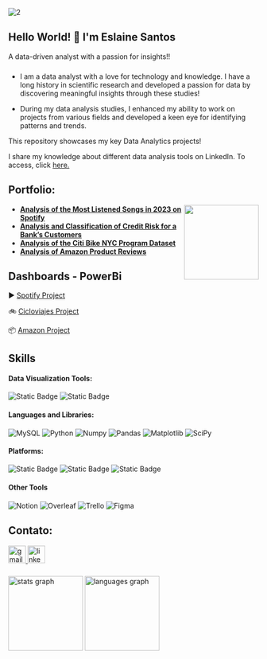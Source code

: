 ![2](https://github.com/user-attachments/assets/92bbe8c3-8199-45b8-9735-b215b1834a84)
<h2 align="left">Hello World! 👋 I'm Eslaine Santos</h2>

A data-driven analyst with a passion for insights!!

###

* I am a data analyst with a love for technology and knowledge. I have a long history in scientific research and developed a passion for data by discovering meaningful insights through these studies!

* During my data analysis studies, I enhanced my ability to work on projects from various fields and developed a keen eye for identifying patterns and trends.

This repository showcases my key Data Analytics projects!

I share my knowledge about different data analysis tools on LinkedIn. To access, click [here.](https://www.linkedin.com/in/eslaine-santos-e-santos-46159a28/)

 
## Portfolio:

<img align="right" height="150" src="https://github.com/annesantos1990/annesantos1990/assets/166059836/2dd20abe-09b1-411e-9dbe-2d15dfab18ba"  />

* [**Analysis of the Most Listened Songs in 2023 on Spotify**](https://github.com/annesantos1990/spotify_project.git)
* [**Analysis and Classification of Credit Risk for a Bank’s Customers**](https://github.com/annesantos1990/relative_risk_project)
* [**Analysis of the Citi Bike NYC Program Dataset**](https://github.com/annesantos1990/cicloviajes_project/)
* [**Analysis of Amazon Product Reviews**](https://github.com/annesantos1990/amazon_project)

## Dashboards - PowerBi
▶️ [Spotify Project](https://app.powerbi.com/view?r=eyJrIjoiZDIwZGM4NjktZmFhYi00ZmJlLTlhOTYtNTJkMjI0M2ZkYTkyIiwidCI6ImUwZjY3ODE5LTJmNmYtNDg0Mi1hZjVlLTA5ZjI4Y2U4N2U0NyJ9)

🚲 [Cicloviajes Project](https://app.powerbi.com/view?r=eyJrIjoiYjMyMWJhNWMtMmEwNy00MWQyLWE0MGYtMzQxOTZmN2JjYzI4IiwidCI6ImUwZjY3ODE5LTJmNmYtNDg0Mi1hZjVlLTA5ZjI4Y2U4N2U0NyJ9&pageName=97bb87652afe04456c88) 

📦 [Amazon Project](https://app.powerbi.com/view?r=eyJrIjoiMTRjYTA1ZGMtNDMxMS00MmU0LWEzYjEtYzhmODYzYmRlYWMyIiwidCI6ImUwZjY3ODE5LTJmNmYtNDg0Mi1hZjVlLTA5ZjI4Y2U4N2U0NyJ9&pageName=6310dbc2a0723055404b)

## Skills
#### Data Visualization Tools:

<div align="left">

  ![Static Badge](https://img.shields.io/badge/power%20bi%20-%20power%20bi?style=for-the-badge&logo=power%20bi&color=%23DC8300)
  ![Static Badge](https://img.shields.io/badge/Looker%20Studio%20-%20Looker%20Studio?style=for-the-badge&logo=Looker&logoColor=white&color=%234285F4)



#### Languages and Libraries: 
  <img align="center" alt="MySQL" src="https://img.shields.io/badge/MySQL-00000F?style=for-the-badge&logo=mysql&logoColor=white" />
  <img align="center" alt="Python" src="https://img.shields.io/badge/Python-3776AB?style=for-the-badge&logo=python&logoColor=white" />
  <img align="center" alt="Numpy" src="https://img.shields.io/badge/numpy-%23013243.svg?style=for-the-badge&logo=numpy&logoColor=white" />
  <img align="center" alt="Pandas" src="https://img.shields.io/badge/pandas-%23150458.svg?style=for-the-badge&logo=pandas&logoColor=white" />
  <img align="center" alt="Matplotlib" src="https://img.shields.io/badge/Matplotlib-%23ffffff.svg?style=for-the-badge&logo=Matplotlib&logoColor=black" />
  <img align="center" alt="SciPy" src="https://img.shields.io/badge/SciPy-%230C55A5.svg?style=for-the-badge&logo=scipy&logoColor=%white" />
 

#### Platforms:

![Static Badge](https://img.shields.io/badge/google%20big%20query-google%20big%20query?style=for-the-badge&logo=googlebigquery&logoColor=white&color=%23669DF6)
![Static Badge](https://img.shields.io/badge/Google%20Colab-Google%20Colab?style=for-the-badge&logo=Google%20Colab&logoColor=white&color=%23F9AB00)
![Static Badge](https://img.shields.io/badge/jupyter-jupyter?style=for-the-badge&logo=jupyter&logoColor=white&color=%23F37626)



#### Other Tools

  <img align="center" alt="Notion" src="https://img.shields.io/badge/Notion-000000?style=for-the-badge&logo=notion&logoColor=white" />
   <img align="center" alt="Overleaf" src="https://img.shields.io/badge/Overleaf-47A141?style=for-the-badge&logo=Overleaf&logoColor=white" />
  <img align="center" alt="Trello" src="https://img.shields.io/badge/Trello-0052CC?style=for-the-badge&logo=trello&logoColor=white" />
  <img align="center" alt="Figma" src="https://img.shields.io/badge/Figma-Figma?style=for-the-badge&logo=figma&logoColor=white&color=%23F24E1E" />


 
## Contato:


<div align="left">
  <a href="annesantos1990@gmail.com" target="_blank">
    <img src="https://img.shields.io/static/v1?message=Gmail&logo=gmail&label=&color=D14836&logoColor=white&labelColor=&style=for-the-badge" height="35" alt="gmail logo"  />
  </a>
  <a href="https://www.linkedin.com/in/eslaine-santos-e-santos-46159a28/" target="_blank">
    <img src="https://img.shields.io/static/v1?message=LinkedIn&logo=linkedin&label=&color=0077B5&logoColor=white&labelColor=&style=for-the-badge" height="35" alt="linkedin logo"  />
  </a>
</div>

###

<div align="left">
  <img src="https://github-readme-stats.vercel.app/api?username=annesantos1990&hide_title=false&hide_rank=false&show_icons=true&include_all_commits=true&count_private=true&disable_animations=false&theme=dracula&locale=en&hide_border=false" height="150" alt="stats graph"  />
  <img src="https://github-readme-stats.vercel.app/api/top-langs?username=annesantos1990&locale=en&hide_title=false&layout=compact&card_width=320&langs_count=5&theme=dracula&hide_border=false" height="150" alt="languages graph"  />
</div>









